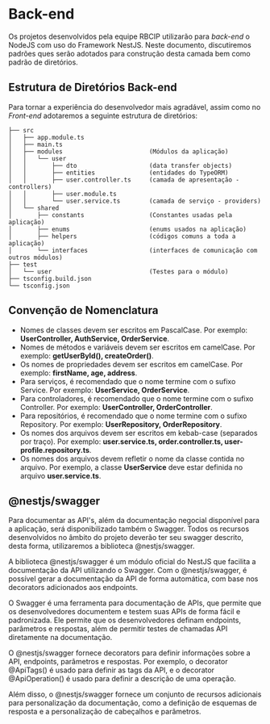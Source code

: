 # Back-end  
  
Os projetos desenvolvidos pela equipe RBCIP utilizarão para _back-end_ o NodeJS com uso do Framework NestJS. Neste documento, discutiremos padrões ques serão adotados para construção desta camada bem como padrão de diretórios.  

## Estrutura de Diretórios Back-end  
  
Para tornar a experiência do desenvolvedor mais agradável, assim como no _Front-end_ adotaremos a seguinte estrutura de diretórios:  

```  
├── src  
│   ├── app.module.ts  
│   ├── main.ts  
│   ├── modules                        (Módulos da aplicação)
│   │   └── user  
│   │       ├── dto                    (data transfer objects)  
│   │       ├── entities               (entidades do TypeORM)  
│   │       ├── user.controller.ts     (camada de apresentação - controllers)  
│   │       ├── user.module.ts         
│   │       └── user.service.ts        (camada de serviço - providers)  
│   └── shared  
│       ├── constants                  (Constantes usadas pela aplicação)  
│       ├── enums                      (enums usados na aplicação)  
│       ├── helpers                    (códigos comuns a toda a aplicação)  
│       └── interfaces                 (interfaces de comunicação com outros módulos)  
├── test  
│   └── user                           (Testes para o módulo)
├── tsconfig.build.json  
└── tsconfig.json  
```

## Convenção de Nomenclatura

- Nomes de classes devem ser escritos em PascalCase. Por exemplo: **UserController, AuthService, OrderService**.
- Nomes de métodos e variáveis devem ser escritos em camelCase. Por exemplo: **getUserById(), createOrder()**.
- Os nomes de propriedades devem ser escritos em camelCase. Por exemplo: **firstName, age, address**.
- Para serviços, é recomendado que o nome termine com o sufixo Service. Por exemplo: **UserService, OrderService**.
- Para controladores, é recomendado que o nome termine com o sufixo Controller. Por exemplo: **UserController, OrderController**.
- Para repositórios, é recomendado que o nome termine com o sufixo Repository. Por exemplo: **UserRepository, OrderRepository**.
- Os nomes dos arquivos devem ser escritos em kebab-case (separados por traço). Por exemplo: **user.service.ts, order.controller.ts, user-profile.repository.ts**.
- Os nomes dos arquivos devem refletir o nome da classe contida no arquivo. Por exemplo, a classe **UserService** deve estar definida no arquivo **user.service.ts**.

## @nestjs/swagger  

Para documentar as API's, além da documentação negocial disponível para a aplicação, será disponibilizado também o Swagger. Todos os recursos desenvolvidos no âmbito do projeto deverão ter seu swagger descrito, desta forma, utilizaremos a biblioteca @nestjs/swagger.  

A biblioteca @nestjs/swagger é um módulo oficial do NestJS que facilita a documentação da API utilizando o Swagger. Com o @nestjs/swagger, é possível gerar a documentação da API de forma automática, com base nos decorators adicionados aos endpoints.  
  
O Swagger é uma ferramenta para documentação de APIs, que permite que os desenvolvedores documentem e testem suas APIs de forma fácil e padronizada. Ele permite que os desenvolvedores definam endpoints, parâmetros e respostas, além de permitir testes de chamadas API diretamente na documentação.  
  
O @nestjs/swagger fornece decorators para definir informações sobre a API, endpoints, parâmetros e respostas. Por exemplo, o decorator @ApiTags() é usado para definir as tags da API, e o decorator @ApiOperation() é usado para definir a descrição de uma operação.  
  
Além disso, o @nestjs/swagger fornece um conjunto de recursos adicionais para personalização da documentação, como a definição de esquemas de resposta e a personalização de cabeçalhos e parâmetros.  
